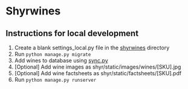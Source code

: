 # Shyrwines

## Instructions for local development

1. Create a blank settings\_local.py file in the [shyrwines](shyrwines) directory
2. Run `python manage.py migrate`
3. Add wines to database using [sync.py](shyr/management/commands/sync.py)
4. [Optional] Add wine images as shyr/static/images/wines/[SKU].jpg
5. [Optional] Add wine factsheets as shyr/static/factsheets/[SKU].pdf
6. Run `python manage.py runserver`
